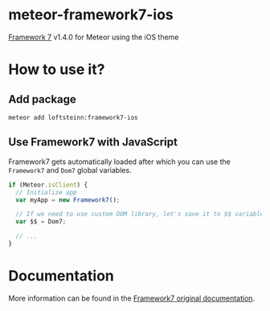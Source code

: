 # meteor-framework7-ios
[Framework 7](http://www.idangero.us/framework7/) v1.4.0 for Meteor using the iOS theme

# How to use it?

## Add package
```
meteor add loftsteinn:framework7-ios
```

## Use Framework7 with JavaScript

Framework7 gets automatically loaded after which you can use the `Framework7` and `Dom7` global variables.

```js
if (Meteor.isClient) {
  // Initialize app
  var myApp = new Framework7();

  // If we need to use custom DOM library, let's save it to $$ variable:
  var $$ = Dom7;

  // ...
}
```

# Documentation

More information can be found in the [Framework7 original documentation](http://www.idangero.us/framework7/docs/).
